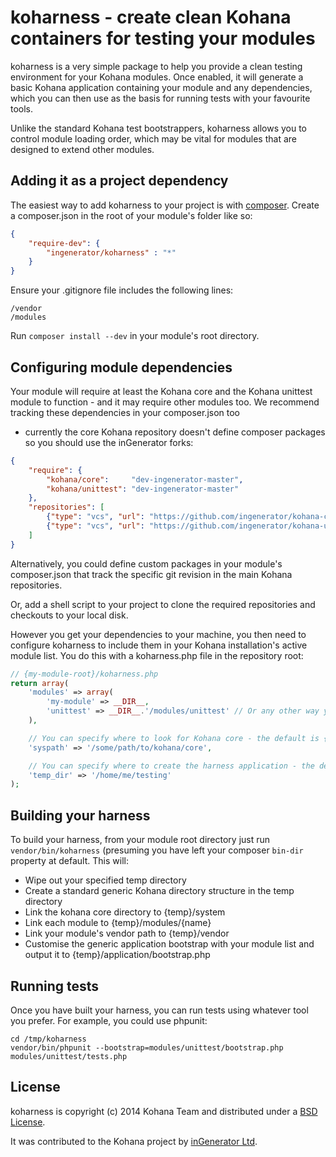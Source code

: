 koharness - create clean Kohana containers for testing your modules
===================================================================

koharness is a very simple package to help you provide a clean testing environment for your Kohana
modules. Once enabled, it will generate a basic Kohana application containing your module and any
dependencies, which you can then use as the basis for running tests with your favourite tools.

Unlike the standard Kohana test bootstrappers, koharness allows you to control module loading order,
which may be vital for modules that are designed to extend other modules.

## Adding it as a project dependency

The easiest way to add koharness to your project is with [composer](http://getcomposer.org). Create
a composer.json in the root of your module's folder like so:

```json
{
	"require-dev": {
		"ingenerator/koharness" : "*"
	}
}
```

Ensure your .gitignore file includes the following lines:

```
/vendor
/modules
```

Run `composer install --dev` in your module's root directory.

## Configuring module dependencies

Your module will require at least the Kohana core and the Kohana unittest module to function - and
it may require other modules too. We recommend tracking these dependencies in your composer.json too
- currently the core Kohana repository doesn't define composer packages so you should use the
inGenerator forks:

```json
{
	"require": {
		"kohana/core":     "dev-ingenerator-master",
		"kohana/unittest": "dev-ingenerator-master"
	},
	"repositories": [
		{"type": "vcs", "url": "https://github.com/ingenerator/kohana-core"},
		{"type": "vcs", "url": "https://github.com/ingenerator/kohana-unittest"}
	]
}
```

Alternatively, you could define custom packages in your module's composer.json that track the
specific git revision in the main Kohana repositories.

Or, add a shell script to your project to clone the required repositories and checkouts to your
local disk.

However you get your dependencies to your machine, you then need to configure koharness to include
them in your Kohana installation's active module list. You do this with a koharness.php file in the
repository root:

```php
// {my-module-root}/koharness.php
return array(
	'modules' => array(
		'my-module' => __DIR__,
		'unittest' => __DIR__.'/modules/unittest' // Or any other way you want to specify the path to this module
	),

	// You can specify where to look for Kohana core - the default is {my-module-root}/vendor/kohana/core
	'syspath' => '/some/path/to/kohana/core',

	// You can specify where to create the harness application - the default is /tmp/koharness
	'temp_dir' => '/home/me/testing'
);
```

## Building your harness

To build your harness, from your module root directory just run `vendor/bin/koharness` (presuming
you have left your composer `bin-dir` property at default. This will:

* Wipe out your specified temp directory
* Create a standard generic Kohana directory structure in the temp directory
* Link the kohana core directory to {temp}/system
* Link each module to {temp}/modules/{name}
* Link your module's vendor path to {temp}/vendor
* Customise the generic application bootstrap with your module list and output it to {temp}/application/bootstrap.php

## Running tests

Once you have built your harness, you can run tests using whatever tool you prefer. For example, you
could use phpunit:

```shell
cd /tmp/koharness
vendor/bin/phpunit --bootstrap=modules/unittest/bootstrap.php modules/unittest/tests.php
```

## License

koharness is copyright (c) 2014 Kohana Team and distributed under a [BSD License](LICENSE.md).

It was contributed to the Kohana project by [inGenerator Ltd](http://www.ingenerator.com).